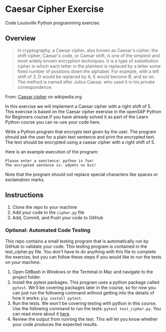 # Caesar Cipher Exercise
Code Louisville Python programming exercise.

## Overview

> In cryptography, a Caesar cipher, also known as Caesar's cipher, the shift cipher, Caesar's code, or Caesar shift, is one of the simplest and most widely known encryption techniques. It is a type of substitution cipher in which each letter in the plaintext is replaced by a letter some fixed number of positions down the alphabet. For example, with a left shift of 3, D would be replaced by A, E would become B, and so on. The method is named after Julius Caesar, who used it in his private correspondence.

From: [Caesar cipher](https://en.wikipedia.org/wiki/Caesar_cipher) on wikipedia.org

In this exercise we will implement a Caesar cipher with a right shift of 5. This exercise is based on the Caesar cipher exersise in the openSAP Python for Beginners course.If you have already solved it as part of the Learn Python course you can re-use your code here.

Write a Python program that encrypts text given by the user. The program should ask the user for a plain text sentence and print the encrypted text. The text should be encrypted using a caesar cipher with a right shift of 5.

Here is an example execution of the program:

```
Please enter a senctence: python is fun!
The encrypted sentence is: udymts nx kzs!
```

Note that the program should not replace special characters like spaces or exclamation marks.

## Instructions

1. Clone the repo to your machine
1. Add your code to the `cipher.py` file
1. Add, Commit, and Push your code to GitHub


### Optional: Automated Code Testing
This repo contains a small testing program that is automatically run by GitHub to validate your code. This testing program is contained in the test_cipher.py file. You don't have to do anything with this file to complete the exercise, but you can follow these steps if you would like to run the tests on your machine.

1. Open GitBash in Windows or the Terminal in Mac and navigate to the project folder.
1. Install the pytest packages. This program uses a python package called `pytest`. We'll be covering packages later in the course, so for now you can just run the following command without getting into the details of how it works: `pip install pytest`.
1. Run the tests. We won't be covering testing with python in this course. Use the following command to run the tests: `pytest test_cipher.py`. You can read more about it [here](https://realpython.com/python-testing/).
1. Review the output from running the test. This will let you know whether your code produces the expected results.

